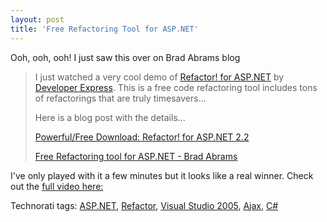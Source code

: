 ```yaml
---
layout: post  
title: 'Free Refactoring Tool for ASP.NET'
---
```

Ooh, ooh, ooh! I just saw this over on Brad Abrams blog

> I just watched a very cool demo of [Refactor! for ASP.NET](http://www.doitwith.net/ct.ashx?id=9a623ba1-697c-47d3-8593-5387c574281a&url=http%3a%2f%2fwww.devexpress.com%2fRefactorASP) by [Developer Express](http://www.doitwith.net/ct.ashx?id=9a623ba1-697c-47d3-8593-5387c574281a&url=http%3a%2f%2fwww.devexpress.com%2f). This is a free code refactoring tool includes tons of refactorings that are truly timesavers... 
> 
> Here is a blog post with the details... 
> 
> [Powerful/Free Download: Refactor! for ASP.NET 2.2](http://www.doitwith.net/2007/05/07/PowerfulFreeDownloadRefactor%21ForASP.NET2.2.aspx)
> 
> [Free Refactoring tool for ASP.NET - Brad Abrams](http://blogs.msdn.com/brada/archive/2007/05/08/free-refactoring-tool-for-asp-net.aspx)

I've only played with it a few minutes but it looks like a real winner. Check out the [full video here:](http://www.devexpress.com/Products/NET/IDETools/RefactorASP/Presentation/Refactor_for_ASP_NET/)

Technorati tags: [ASP.NET](http://technorati.com/tags/ASP.NET), [Refactor](http://technorati.com/tags/Refactor), [Visual Studio 2005](http://technorati.com/tags/Visual%20Studio%202005), [Ajax](http://technorati.com/tags/Ajax), [C#](http://technorati.com/tags/C#)
